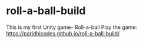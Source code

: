 # roll-a-ball-build
This is my first Unity game- Roll-a-ball
Play the game:
https://paridhicodes.github.io/roll-a-ball-build/
